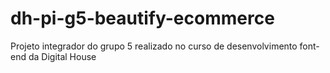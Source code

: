 # dh-pi-g5-beautify-ecommerce
Projeto integrador do grupo 5 realizado no curso de desenvolvimento font-end da Digital House
